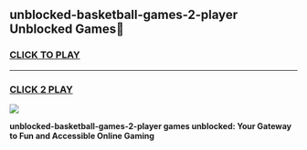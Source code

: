
## unblocked-basketball-games-2-player Unblocked Games👋
<h3>
<a href="https://news.freeplayer.one?title=unblocked-basketball-games-2-player&ref=16F">CLICK TO PLAY</a></h3>
<hr>

<h3>
<a href="https://news.freeplayer.one?title=unblocked-basketball-games-2-player&ref=16F">CLICK 2 PLAY</a>
  
</h3>

<a href="https://news.freeplayer.one?title=unblocked-basketball-games-2-player&ref=16F/"><img src="https://clearcache.store/games.png"></a>


**unblocked-basketball-games-2-player games unblocked: Your Gateway to Fun and Accessible Online Gaming**
